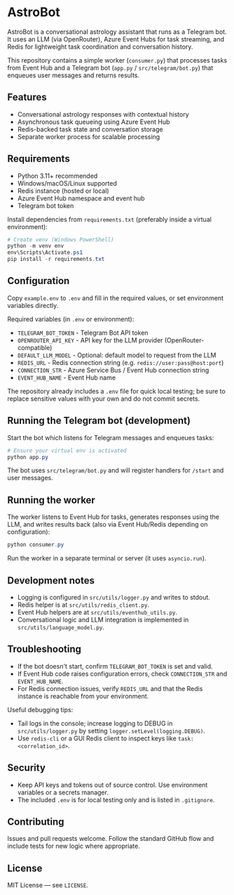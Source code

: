 
# AstroBot

AstroBot is a conversational astrology assistant that runs as a Telegram bot. It uses an LLM (via OpenRouter), Azure Event Hubs for task streaming, and Redis for lightweight task coordination and conversation history.

This repository contains a simple worker (`consumer.py`) that processes tasks from Event Hub and a Telegram bot (`app.py` / `src/telegram/bot.py`) that enqueues user messages and returns results.

## Features

- Conversational astrology responses with contextual history
- Asynchronous task queueing using Azure Event Hub
- Redis-backed task state and conversation storage
- Separate worker process for scalable processing

## Requirements

- Python 3.11+ recommended
- Windows/macOS/Linux supported
- Redis instance (hosted or local)
- Azure Event Hub namespace and event hub
- Telegram bot token

Install dependencies from `requirements.txt` (preferably inside a virtual environment):

```powershell
# Create venv (Windows PowerShell)
python -m venv env
env\Scripts\Activate.ps1
pip install -r requirements.txt
```

## Configuration

Copy `example.env` to `.env` and fill in the required values, or set environment variables directly.

Required variables (in `.env` or environment):

- `TELEGRAM_BOT_TOKEN` - Telegram Bot API token
- `OPENROUTER_API_KEY` - API key for the LLM provider (OpenRouter-compatible)
- `DEFAULT_LLM_MODEL` - Optional: default model to request from the LLM
- `REDIS_URL` - Redis connection string (e.g. `redis://user:pass@host:port`)
- `CONNECTION_STR` - Azure Service Bus / Event Hub connection string
- `EVENT_HUB_NAME` - Event Hub name

The repository already includes a `.env` file for quick local testing; be sure to replace sensitive values with your own and do not commit secrets.

## Running the Telegram bot (development)

Start the bot which listens for Telegram messages and enqueues tasks:

```powershell
# Ensure your virtual env is activated
python app.py
```

The bot uses `src/telegram/bot.py` and will register handlers for `/start` and user messages.

## Running the worker

The worker listens to Event Hub for tasks, generates responses using the LLM, and writes results back (also via Event Hub/Redis depending on configuration):

```powershell
python consumer.py
```

Run the worker in a separate terminal or server (it uses `asyncio.run`).

## Development notes

- Logging is configured in `src/utils/logger.py` and writes to stdout.
- Redis helper is at `src/utils/redis_client.py`.
- Event Hub helpers are at `src/utils/eventhub_utils.py`.
- Conversational logic and LLM integration is implemented in `src/utils/language_model.py`.

## Troubleshooting

- If the bot doesn't start, confirm `TELEGRAM_BOT_TOKEN` is set and valid.
- If Event Hub code raises configuration errors, check `CONNECTION_STR` and `EVENT_HUB_NAME`.
- For Redis connection issues, verify `REDIS_URL` and that the Redis instance is reachable from your environment.

Useful debugging tips:

- Tail logs in the console; increase logging to DEBUG in `src/utils/logger.py` by setting `logger.setLevel(logging.DEBUG)`.
- Use `redis-cli` or a GUI Redis client to inspect keys like `task:<correlation_id>`.

## Security

- Keep API keys and tokens out of source control. Use environment variables or a secrets manager.
- The included `.env` is for local testing only and is listed in `.gitignore`.

## Contributing

Issues and pull requests welcome. Follow the standard GitHub flow and include tests for new logic where appropriate.

## License

MIT License — see `LICENSE`.


